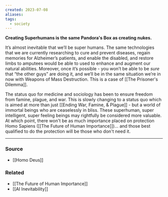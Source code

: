 ```yaml
---
created: 2023-07-08
aliases: 
tags:
  - society
---
```

**Creating Superhumans is the same Pandora's Box as creating nukes.**

It’s almost inevitable that we’ll be super humans. The same technologies that we are currently researching to cure and prevent diseases, regain memories for Alzheimer’s patients, and enable the disabled, and restore limbs to amputees would be able to used to enhance and augment our natural abilities. Moreover, once it’s possible - you won’t be able to be *sure* that “the other guys” are doing it, and we’ll be in the same situation we’re in now with Weapons of Mass Destruction. This is a case of [[The Prisoner's Dilemma]].

The status quo for medicine and sociology has been to ensure freedom from famine, plague, and war. This is slowly changing to a status quo which is aimed at more than just [[Ending War, Famine, & Plague]] - but a world of immortal beings who are ceaselessly in bliss. These superhuman, super intelligent, super feeling beings may rightfully be considered more valuable. At which point, there won't be as much importance placed on protection Homo Sapiens ([[The Future of Human Importance]])... and those best qualified to do the protection will be those who don't need it.

---

### Source
- [[Homo Deus]]

### Related
- [[The Future of Human Importance]]
- [[AI Inevitability]]